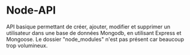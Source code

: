 # Node-API
API basique permettant de créer, ajouter, modifier et supprimer un utilisateur dans une base de données Mongodb, en utilisant Express et Mongoose.
Le dossier "node_modules" n'est pas présent car beaucoup trop volumineux.
